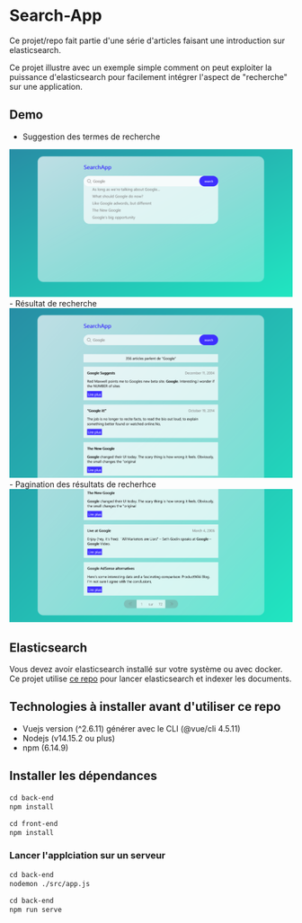 # Search-App
Ce projet/repo fait partie d'une série d'articles faisant une introduction sur elasticsearch. 

Ce projet illustre avec un exemple simple comment on peut exploiter la puissance d'elasticsearch pour facilement intégrer l'aspect de "recherche" sur une application.

## Demo
- Suggestion des termes de recherche
<img src="images/SearchApp-Home.png">
- Résultat de recherche 
<img src="images/searchApp-search.png">
- Pagination des résultats de recherhce
<img src="images/pagination.png">

## Elasticsearch
Vous devez avoir elasticsearch installé sur votre système ou avec docker. Ce projet utilise <a href="https://github.com/IBJunior/elk-docker-compose"> ce repo</a> pour lancer elasticsearch et indexer les documents.
## Technologies à installer avant d'utiliser ce repo
- Vuejs version (^2.6.11) générer avec le CLI (@vue/cli 4.5.11)
- Nodejs (v14.15.2 ou plus)
- npm (6.14.9)
## Installer les dépendances  
```
cd back-end
npm install
```
```
cd front-end
npm install
```

### Lancer l'applciation sur un serveur
```
cd back-end
nodemon ./src/app.js
```

```
cd back-end
npm run serve
```
